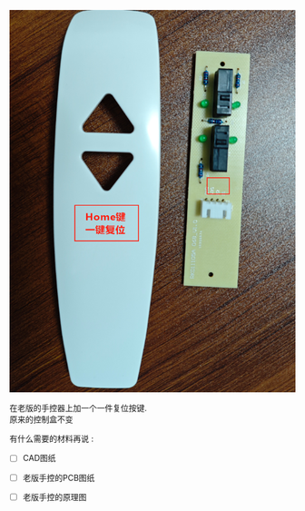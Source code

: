 ![](assets/截图_20231211104339.png)

在老版的手控器上加一个一件复位按键.  
原来的控制盒不变  

有什么需要的材料再说  :  
- [ ] CAD图纸
- [ ] 老版手控的PCB图纸
- [ ] 老版手控的原理图

